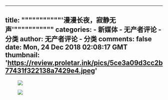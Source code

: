 
---
title: """""""""""'漫漫长夜，寂静无声'"""""""""""
categories: 
    - 新媒体
    - 无产者评论 - 分类
author: 无产者评论 - 分类
comments: false
date: Mon, 24 Dec 2018 02:08:17 GMT
thumbnail: 'https://review.proletar.ink/pics/5ce3a09d3cc2b77431f322138a7429e4.jpeg'
---

<div>   
<figure><img src="https://review.proletar.ink/pics/5ce3a09d3cc2b77431f322138a7429e4.jpeg" referrerpolicy="no-referrer"></figure><figure><img src="https://review.proletar.ink/pics/so_silent.webp" referrerpolicy="no-referrer"></figure>  
</div>
            